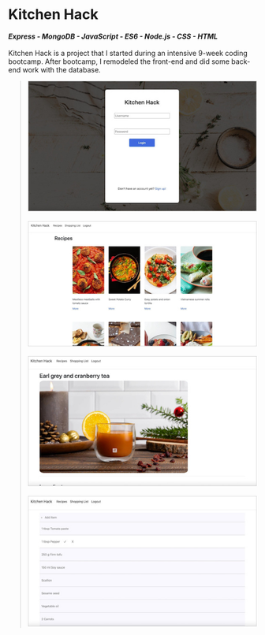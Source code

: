 # Kitchen Hack
***Express - MongoDB - JavaScript - ES6 - Node.js - CSS - HTML***
<br/>
<br/>
Kitchen Hack is a project that I started during an intensive 9-week coding bootcamp. After bootcamp, I remodeled the front-end and did some back-end work with the database. 

>![](kitchen-hack-screenshot-border-login.jpg)
><br/>
><br/>
>![](kitchen-hack-screenshot-border-recipes.jpg)
><br/>
><br/>
>![](kitchen-hack-screenshot-border-recipe-item.jpg)
><br/>
><br/>
>![](kitchen-hack-screenshot-border-shopping-list.jpg)

